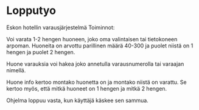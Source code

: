 # Lopputyo

Eskon hotellin varausjärjestelmä
Toiminnot:

Voi varata 1-2 hengen huoneen, joko oma valintaisen tai tietokoneen arpoman.
Huoneita on arvottu parillinen määrä 40-300 ja puolet niistä on 1 hengen ja puolet 2 hengen.

Huone varauksia voi hakea joko annetulla varausnumerolla tai varaajan nimellä.

Huone info kertoo montako huonetta on ja montako niistä on varattu.
Se kertoo myös, että mitkä huoneet on 1 hengen ja mitkä 2 hengen.

Ohjelma loppuu vasta, kun käyttäjä käskee sen sammua.
